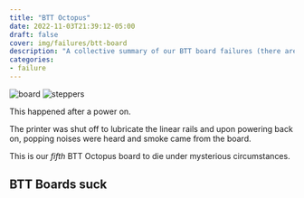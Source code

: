 ```yaml
---
title: "BTT Octopus"
date: 2022-11-03T21:39:12-05:00
draft: false
cover: img/failures/btt-board
description: "A collective summary of our BTT board failures (there are alot)"
categories:
- failure
---
```


![board](img/failures/btt-board.jpg)
![steppers](img/failures/btt-steppers.jpg)

This happened after a power on.


The printer was shut off to lubricate the linear rails and upon powering back on, popping noises were heard and smoke came from the board.

This is our *fifth* BTT Octopus board to die under mysterious circumstances.

## BTT Boards suck
